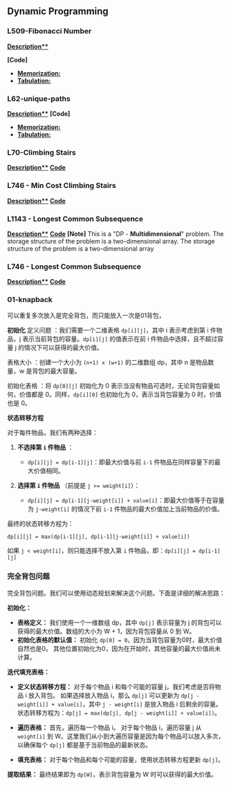 ## Dynamic Programming

### L509-Fibonacci Number
**[Description**](https://leetcode.com/problems/fibonacci-number/description/)**

**[Code]**
   * **[Memorization:](./01-fibonacci/1.memorization.py)**
   * **[Tabulation:](./01-fibonacci/2.tabulation.py)**



### L62-unique-paths
**[Description**](https://leetcode.com/problems/unique-paths/description/)**
**[Code]**
   * **[Memorization:](./L62-unique-paths/1.memorization.py)**
   * **[Tabulation:](./L62-unique-paths/2.tabulation.py)**


### L70-Climbing Stairs
**[Description**](https://leetcode.com/problems/climbing-stairs/submissions/1083431569/)**
**[Code](./70.climbing-stairs.py)**


### L746 - Min Cost Climbing Stairs
**[Description**](https://leetcode.com/problems/min-cost-climbing-stairs/submissions/1085042368/)**
**[Code](./746.min-cost-climbing-stairs.py)**

### L1143 - Longest Common Subsequence
**[Description**](https://leetcode.com/problems/longest-common-subsequence/description/?envType=study-plan-v2&envId=leetcode-75)**
**[Code](./L1143.%20Longest%20Common%20Subsequence/L1143.Longest%20Common%20Subsequence.py)**
**[Note]**
This is a "DP - **Multidimensional**" problem. The storage structure of the problem is a two-dimensional array.
The storage structure of the problem is a two-dimensional array

### L746 - Longest Common Subsequence
**[Description**]()**
**[Code]()**


### 01-knapback
可以重复多次放入是完全背包，而只能放入一次是01背包，

**初始化**
定义问题 ：我们需要一个二维表格 `dp[i][j]`，其中 i 表示考虑到第 i 件物品，j 表示当前背包的容量。`dp[i][j]` 的值表示在前 i 件物品中选择，且不超过容量 j 的情况下可以获得的最大价值。

表格大小 ：创建一个大小为 `(n+1) x (w+1)` 的二维数组 dp，其中 n 是物品数量，w 是背包的最大容量。

初始化表格 ：将 `dp[0][j]` 初始化为 0 表示当没有物品可选时，无论背包容量如何，价值都是 0。同样，`dp[i][0]` 也初始化为 0，表示当背包容量为 0 时，价值也是 0。

**状态转移方程**

对于每件物品，我们有两种选择：

1. **不选择第 `i` 件物品** ：
   - `dp[i][j] = dp[i-1][j]`：即最大价值与前 `i-1` 件物品在同样容量下的最大价值相同。

2. **选择第 `i` 件物品** （前提是 `j >= weight[i]`）：
   - `dp[i][j] = dp[i-1][j-weight[i]] + value[i]`：即最大价值等于在容量为 `j-weight[i]` 的情况下前 `i-1` 件物品的最大价值加上当前物品的价值。

最终的状态转移方程为：

`dp[i][j] = max(dp[i-1][j], dp[i-1][j-weight[i]] + value[i])`

如果 `j < weight[i]`，则只能选择不放入第 `i` 件物品，即：`dp[i][j] = dp[i-1][j]`


### 完全背包问题
完全背包问题。我们可以使用动态规划来解决这个问题。下面是详细的解决思路：

**初始化：**
- **表格定义：**
我们使用一个一维数组 dp，其中 `dp[j]` 表示容量为 j 的背包可以获得的最大价值。数组的大小为 W + 1，因为背包容量从 0 到 W。
- **初始化表格的默认值：**
初始化 `dp[0] = 0`，因为当背包容量为0时，最大价值自然也是0。
其他位置初始化为0，因为在开始时，其他容量的最大价值尚未计算。

**迭代填充表格：**
- **定义状态转移方程：**
对于每个物品 i 和每个可能的容量 j，我们考虑是否将物品 i 放入背包。
如果选择放入物品 i，那么 `dp[j]` 可以更新为 `dp[j - weight[i]] + value[i]`，其中 `j - weight[i]` 是放入物品 i 后剩余的容量。
状态转移方程为：`dp[j] = max(dp[j], dp[j - weight[i]] + value[i])`。

- **遍历表格：**
首先，遍历每一个物品 i。
对于每个物品 i，遍历容量 j 从 `weight[i]` 到 W。这里我们从小到大遍历容量是因为每个物品可以放入多次，以确保每个 `dp[j]` 都是基于当前物品的最新状态。

- **填充表格：**
对于每个物品和每个可能的容量，使用状态转移方程更新 `dp[j]`。

**提取结果：**
最终结果即为 `dp[W]`，表示背包容量为 W 时可以获得的最大价值。
